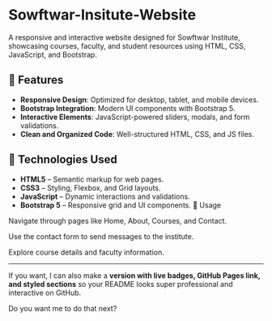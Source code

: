 # Sowftwar-Insitute-Website


A responsive and interactive website designed for Sowftwar Institute, showcasing courses, faculty, and student resources using HTML, CSS, JavaScript, and Bootstrap.

## 🚀 Features

- **Responsive Design**: Optimized for desktop, tablet, and mobile devices.
- **Bootstrap Integration**: Modern UI components with Bootstrap 5.
- **Interactive Elements**: JavaScript-powered sliders, modals, and form validations.
- **Clean and Organized Code**: Well-structured HTML, CSS, and JS files.


## 🔧 Technologies Used

- **HTML5** – Semantic markup for web pages.
- **CSS3** – Styling, Flexbox, and Grid layouts.
- **JavaScript** – Dynamic interactions and validations.
- **Bootstrap 5** – Responsive grid and UI components.
🧪 Usage

Navigate through pages like Home, About, Courses, and Contact.

Use the contact form to send messages to the institute.

Explore course details and faculty information.


---

If you want, I can also make a **version with live badges, GitHub Pages link, and styled sections** so your README looks super professional and interactive on GitHub.  

Do you want me to do that next?


